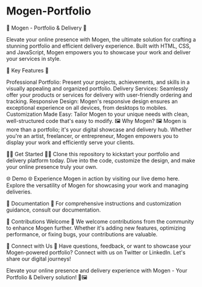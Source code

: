 # Mogen-Portfolio

🚀 Mogen - Portfolio & Delivery 🌟

Elevate your online presence with Mogen, the ultimate solution for crafting a stunning portfolio and efficient delivery experience. Built with HTML, CSS, and JavaScript, Mogen empowers you to showcase your work and deliver your services in style.

🌟 Key Features 🌟

Professional Portfolio: Present your projects, achievements, and skills in a visually appealing and organized portfolio.
Delivery Services: Seamlessly offer your products or services for delivery with user-friendly ordering and tracking.
Responsive Design: Mogen's responsive design ensures an exceptional experience on all devices, from desktops to mobiles.
Customization Made Easy: Tailor Mogen to your unique needs with clean, well-structured code that's easy to modify.
🖼️ Why Mogen? 🖼️
Mogen is more than a portfolio; it's your digital showcase and delivery hub. Whether you're an artist, freelancer, or entrepreneur, Mogen empowers you to display your work and efficiently serve your clients.

👨‍💻 Get Started 👩‍💻
Clone this repository to kickstart your portfolio and delivery platform today. Dive into the code, customize the design, and make your online presence truly your own.

🌐 Demo 🌐
Experience Mogen in action by visiting our live demo here. Explore the versatility of Mogen for showcasing your work and managing deliveries.

📖 Documentation 📖
For comprehensive instructions and customization guidance, consult our documentation.

🤝 Contributions Welcome 🤝
We welcome contributions from the community to enhance Mogen further. Whether it's adding new features, optimizing performance, or fixing bugs, your contributions are valuable.

👥 Connect with Us 👥
Have questions, feedback, or want to showcase your Mogen-powered portfolio? Connect with us on Twitter or LinkedIn. Let's share our digital journeys!

Elevate your online presence and delivery experience with Mogen - Your Portfolio & Delivery solution! 🚚🖼️

